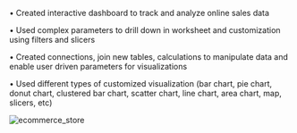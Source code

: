• Created interactive dashboard to track and analyze online sales data

• Used complex parameters to drill down in worksheet and customization using filters and slicers

• Created connections, join new tables, calculations to manipulate data and enable user driven parameters for visualizations

• Used different types of customized visualization (bar chart, pie chart, donut chart, clustered bar chart, scatter chart, line chart, area chart, map, slicers, etc)


![ecommerce_store](https://github.com/user-attachments/assets/1e052e57-1805-46bc-baf0-6f727730c272)
